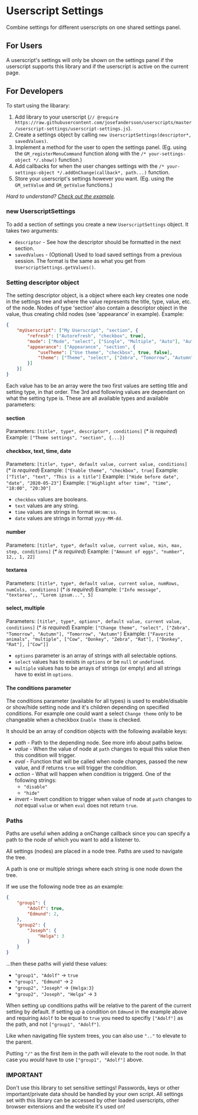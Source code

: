 # Userscript Settings

Combine settings for different userscripts on one shared settings panel.

## For Users

A userscript's settings will only be shown on the settings panel if the userscript supports this library and if the userscript is active on the current page.

## For Developers

To start using the libarary:

1. Add library to your userscript (`// @require      https://raw.githubusercontent.com/josefandersson/userscripts/master/userscript-settings/userscript-settings.js`).
2. Create a settings object by calling `new UserscriptSettings(descriptor*, savedValues)`.
3. Implement a method for the user to open the settings panel. (Eg. using the `GM_registerMenuCommand` function along with the `/* your-settings-object */.show()` function.)
4. Add callbacks for when the user changes settings with the `/* your-settings-object */.addOnChange(callback*, path...)` function.
5. Store your userscript's settings however you want. (Eg. using the `GM_setValue` and `GM_getValue` functions.)

_Hard to understand? [Check out the example](https://github.com/josefandersson/userscripts/blob/master/userscript-settings/example-script.user.js)._

### new UserscriptSettings

To add a section of settings you create a new `UserscriptSettings` object. It takes two arguments:

- `descriptor` - See how the descriptor should be formatted in the next section.
- `savedValues` - (Optional) Used to load saved settings from a previous session. The format is the same as what you get from `UserscriptSettings.getValues()`.

### Setting descriptor object

The setting descriptor object, is a object where each key creates one node in the settings tree and where the value represents the title, type, value, etc. of the node. Nodes of type 'section' also contain a descriptor object in the value, thus creating child nodes (see 'appearance' in example).
Example:

```json
{
    "myUserscript": ["My Userscript", "section", {
        "refresh": ["Autorefresh", "checkbox", true],
        "mode": ["Mode", "select", ["Single", "Multiple", "Auto"], "Auto"],
        "appearance": ["Appearance", "section", {
            "useTheme": ["Use theme", "checkbox", true, false],
            "theme": ["Theme", "select", ["Zebra", "Tomorrow", "Autumn"], 0, null, [["useTheme", true]]]
        }]
    }]
}
```

Each value has to be an array were the two first values are setting title and setting type, in that order. The 3rd and following values are dependant on what the setting type is. These are all available types and available parameters:

#### section

Parameters: `[title*, type*, descriptor*, conditions]` (_\* is required_)
Example: `["Theme settings", "section", {...}]`

#### checkbox, text, time, date

Parameters: `[title*, type*, default value, current value, conditions]` (_\* is required_)
Example: `["Enable theme", "checkbox", true]`
Example: `["Title", "text", "This is a title"]`
Example: `["Hide before date", "date", "2020-05-23"]`
Example: `["Highlight after time", "time", "18:00", "20:30"]`

- `checkbox` values are booleans.
- `text` values are any string.
- `time` values are strings in format `HH:mm:ss`.
- `date` values are strings in format `yyyy-MM-dd`.

#### number

Parameters: `[title*, type*, default value, current value, min, max, step, conditions]` (_\* is required_)
Example: `["Amount of eggs", "number", 12,, 1, 22]`

#### textarea

Parameters: `[title*, type*, default value, current value, numRows, numCols, conditions]` (_\* is required_)
Example: `["Info message", "textarea",, "Lorem ipsum...", 5]`

#### select, multiple

Parameters: `[title*, type*, options*, default value, current value, conditions]` (_\* is required_)
Example: `["Change theme", "select", ["Zebra", "Tomorrow", "Autumn"], "Tomorrow", "Autumn"]`
Example: `["Favorite animals", "multiple", ["Cow", "Donkey", "Zebra", "Rat"], ["Donkey", "Rat"], ["Cow"]]`

- `options` parameter is an array of strings with all selectable options.
- `select` values has to exists in `options` or be `null` or `undefined`.
- `multiple` values has to be arrays of strings (or empty) and all strings have to exist in `options`.

#### The conditions parameter

The conditions parameter (available for all types) is used to enable/disable or show/hide setting node and it's children depending on specified conditions. For example one could want a select `Change theme` only to be changeable when a checkbox `Enable theme` is checked.

It should be an array of condition objects with the following available keys:

- _path_ - Path to the depending node. See more info about paths below.
- _value_ - When the value of node at `path` changes to equal this value then this condition will trigger.
- _eval_ - Function that will be called when node changes, passed the new value, and if returns `true` will trigger the condition.
- _action_ - What will happen when condition is triggerd. One of the following strings:
  - `"disable"`
  - `"hide"`
- _invert_ - Invert condition to trigger when value of node at `path` changes to _not_ equal `value` or when `eval` does not return `true`.

### Paths

Paths are useful when adding a onChange callback since you can specify a path to the node of which you want to add a listener to.

All settings (nodes) are placed in a node tree. Paths are used to navigate the tree.

A path is one or multiple strings where each string is one node down the tree.

If we use the following node tree as an example:

```json
{
    "group1": {
        "Adolf": true,
        "Edmund": 2,
    },
    "group2": {
        "Joseph": {
            "Helga": 3
        }
    }
}
```

...then these paths will yield these values:

- `"group1", "Adolf"` -> `true`
- `"group1", "Edmund"` -> `2`
- `"group2", "Joseph"` -> `{Helga:3}`
- `"group2", "Joseph", "Helga"` -> `3`

When setting up conditions paths will be relative to the parent of the current setting by default. If setting up a condition on `Edmund` in the example above and requiring `Adolf` to be equal to `true` you need to specifiy `["Adolf"]` as the path, and not `["group1", "Adolf"]`.

Like when navigating file system trees, you can also use `".."` to elevate to the parent.

Putting `"/"` as the first item in the path will elevate to the root node. In that case you _would_ have to use `["group1", "Adolf"]` above.

### IMPORTANT

Don't use this library to set sensitive settings! Passwords, keys or other important/private data should be handled by your own script. All settings set with this library can be accessed by other loaded userscripts, other browser extensions and the website it's used on!
